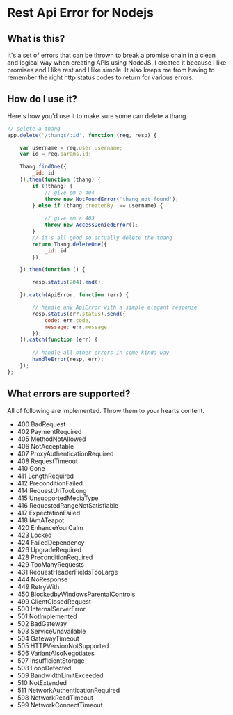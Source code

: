 # Rest Api Error for Nodejs

## What is this?
It's a set of errors that can be thrown to break a promise chain in a clean and logical way when creating APIs using NodeJS.
I created it because I like promises and I like rest and I like simple. 
It also keeps me from having to remember the right http status codes to return for various errors.

## How do I use it?

Here's how you'd use it to make sure some can delete a thang.

```Javascript
// delete a thang
app.delete('/thangs/:id', function (req, resp) {

    var username = req.user.username;
    var id = req.params.id;

    Thang.findOne({
        _id: id
    }).then(function (thang) {
        if (!thang) {
            // give em a 404
            throw new NotFoundError('thang_not_found');
        } else if (thang.createdBy !== username) {
            
            // give em a 403
            throw new AccessDeniedError();
        }
        // it's all good so actually delete the thang
        return Thang.deleteOne({
            _id: id
        });

    }).then(function () {

        resp.status(204).end();

    }).catch(ApiError, function (err) {

        // handle any ApiError with a simple elegant response
        resp.status(err.status).send({
            code: err.code,
            message: err.message
        });
    }).catch(function (err) {
        
        // handle all other errors in some kinda way
        handleError(resp, err);
    });
};
```

## What errors are supported?
 
All of following are implemented.  Throw them to your hearts content.
* 400 BadRequest
* 402 PaymentRequired
* 405 MethodNotAllowed
* 406 NotAcceptable
* 407 ProxyAuthenticationRequired
* 408 RequestTimeout
* 410 Gone
* 411 LengthRequired
* 412 PreconditionFailed
* 414 RequestUriTooLong
* 415 UnsupportedMediaType
* 416 RequestedRangeNotSatisfiable
* 417 ExpectationFailed
* 418 IAmATeapot
* 420 EnhanceYourCalm
* 423 Locked
* 424 FailedDependency
* 426 UpgradeRequired
* 428 PreconditionRequired
* 429 TooManyRequests
* 431 RequestHeaderFieldsTooLarge
* 444 NoResponse
* 449 RetryWith
* 450 BlockedbyWindowsParentalControls
* 499 ClientClosedRequest
* 500 InternalServerError
* 501 NotImplemented
* 502 BadGateway
* 503 ServiceUnavailable
* 504 GatewayTimeout
* 505 HTTPVersionNotSupported
* 506 VariantAlsoNegotiates
* 507 InsufficientStorage
* 508 LoopDetected
* 509 BandwidthLimitExceeded
* 510 NotExtended
* 511 NetworkAuthenticationRequired
* 598 NetworkReadTimeout
* 599 NetworkConnectTimeout
 
